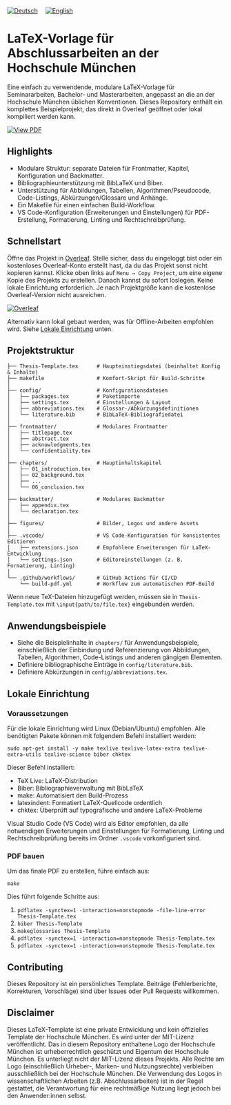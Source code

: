 [![Deutsch](https://img.shields.io/badge/DE-Deutsch-0A84FF?style=for-the-badge&logo=google-translate&logoColor=0A84FF)](https://github.com/Simon-Hi5/Hochschule-Muenchen-LaTeX-Template)&emsp;
[![English](https://img.shields.io/badge/EN-English-lightgrey?style=for-the-badge&logo=google-translate&logoColor=lightgrey)](https://github.com/Simon-Hi5/Hochschule-Muenchen-LaTeX-Template/tree/english)

# LaTeX-Vorlage für Abschlussarbeiten an der Hochschule München

Eine einfach zu verwendende, modulare LaTeX-Vorlage für Seminararbeiten, Bachelor- und Masterarbeiten, angepasst an die an der Hochschule München üblichen Konventionen. Dieses Repository enthält ein komplettes Beispielprojekt, das direkt in Overleaf geöffnet oder lokal kompiliert werden kann.

[![View PDF](https://img.shields.io/badge/View-Thesis_Template-red?style=for-the-badge&logo=readdotcv&logoColor=red)](Thesis-Template.pdf)

## Highlights

- Modulare Struktur: separate Dateien für Frontmatter, Kapitel, Konfiguration und Backmatter.
- Bibliographieunterstützung mit BibLaTeX und Biber.
- Unterstützung für Abbildungen, Tabellen, Algorithmen/Pseudocode, Code-Listings, Abkürzungen/Glossare und Anhänge.
- Ein Makefile für einen einfachen Build-Workflow.
- VS Code-Konfiguration (Erweiterungen und Einstellungen) für PDF-Erstellung, Formatierung, Linting und Rechtschreibprüfung.

## Schnellstart

Öffne das Projekt in [Overleaf](https://www.overleaf.com/read/nrmrmjvwwhnv#ddfbfb). Stelle sicher, dass du eingeloggt bist oder ein kostenloses Overleaf-Konto erstellt hast, da du das Projekt sonst nicht kopieren kannst. Klicke oben links auf `Menu → Copy Project`, um eine eigene Kopie des Projekts zu erstellen. Danach kannst du sofort loslegen. Keine lokale Einrichtung erforderlich. Je nach Projektgröße kann die kostenlose Overleaf-Version nicht ausreichen.

[![Overleaf](https://img.shields.io/badge/Open_in-Overleaf-47A141?style=for-the-badge&logo=overleaf)](https://www.overleaf.com/read/nrmrmjvwwhnv#ddfbfb)

Alternativ kann lokal gebaut werden, was für Offline-Arbeiten empfohlen wird. Siehe [Lokale Einrichtung](#lokale-einrichtung) unten.

## Projektstruktur

```
├── Thesis-Template.tex      # Haupteinstiegsdatei (beinhaltet Konfig & Inhalte)
├── makefile                 # Komfort-Skript für Build-Schritte
│
├── config/                  # Konfigurationsdateien
│   ├── packages.tex         # Paketimporte
│   ├── settings.tex         # Einstellungen & Layout
│   ├── abbreviations.tex    # Glossar-/Abkürzungsdefinitionen
│   └── literature.bib       # BibLaTeX-Bibliografiedatei
│
├── frontmatter/             # Modulares Frontmatter
│   ├── titlepage.tex
│   ├── abstract.tex
│   ├── acknowledgments.tex
│   └── confidentiality.tex
│
├── chapters/                # Hauptinhaltskapitel
│   ├── 01_introduction.tex
│   ├── 02_background.tex
│   ├── ...
│   └── 06_conclusion.tex
│
├── backmatter/              # Modulares Backmatter
│   ├── appendix.tex
│   └── declaration.tex
│
├── figures/                 # Bilder, Logos und andere Assets
│
├── .vscode/                 # VS Code-Konfiguration für konsistentes Editieren
│   ├── extensions.json      # Empfohlene Erweiterungen für LaTeX-Entwicklung
│   └── settings.json        # Editoreinstellungen (z. B. Formatierung, Linting)
│
└── .github/workflows/       # GitHub Actions für CI/CD
    └── build-pdf.yml        # Workflow zum automatischen PDF-Build
```

Wenn neue TeX-Dateien hinzugefügt werden, müssen sie in `Thesis-Template.tex` mit `\input{path/to/file.tex}` eingebunden werden.

## Anwendungsbeispiele

- Siehe die Beispielinhalte in `chapters/` für Anwendungsbeispiele, einschließlich der Einbindung und Referenzierung von Abbildungen, Tabellen, Algorithmen, Code-Listings und anderen gängigen Elementen.
- Definiere bibliographische Einträge in `config/literature.bib`.
- Definiere Abkürzungen in `config/abbreviations.tex`.

## Lokale Einrichtung

### Voraussetzungen

Für die lokale Einrichtung wird Linux (Debian/Ubuntu) empfohlen. Alle benötigten Pakete können mit folgendem Befehl installiert werden:

`sudo apt-get install -y make texlive texlive-latex-extra texlive-extra-utils texlive-science biber chktex`

Dieser Befehl installiert:

- TeX Live: LaTeX-Distribution
- Biber: Bibliographieverwaltung mit BibLaTeX
- make: Automatisiert den Build-Prozess
- latexindent: Formatiert LaTeX-Quellcode ordentlich
- chktex: Überprüft auf typografische und andere LaTeX-Probleme

Visual Studio Code (VS Code) wird als Editor empfohlen, da alle notwendigen Erweiterungen und Einstellungen für Formatierung, Linting und Rechtschreibprüfung bereits im Ordner `.vscode` vorkonfiguriert sind.

### PDF bauen

Um das finale PDF zu erstellen, führe einfach aus:

`make`

Dies führt folgende Schritte aus:

1. `pdflatex -synctex=1 -interaction=nonstopmode -file-line-error Thesis-Template.tex`
2. `biber Thesis-Template`
3. `makeglossaries Thesis-Template`
4. `pdflatex -synctex=1 -interaction=nonstopmode Thesis-Template.tex`
5. `pdflatex -synctex=1 -interaction=nonstopmode Thesis-Template.tex`

## Contributing

Dieses Repository ist ein persönliches Template. Beiträge (Fehlerberichte, Korrekturen, Vorschläge) sind über Issues oder Pull Requests willkommen.

## Disclaimer

Dieses LaTeX-Template ist eine private Entwicklung und kein offizielles Template der Hochschule München. Es wird unter der MIT-Lizenz veröffentlicht. Das in diesem Repository enthaltene Logo der Hochschule München ist urheberrechtlich geschützt und Eigentum der Hochschule München. Es unterliegt nicht der MIT-Lizenz dieses Projekts. Alle Rechte am Logo (einschließlich Urheber-, Marken- und Nutzungsrechte) verbleiben ausschließlich bei der Hochschule München. Die Verwendung des Logos in wissenschaftlichen Arbeiten (z.B. Abschlussarbeiten) ist in der Regel gestattet, die Verantwortung für eine rechtmäßige Nutzung liegt jedoch bei den Anwender:innen selbst.
